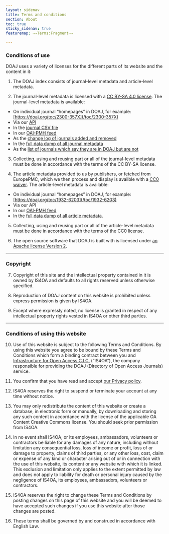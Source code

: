 ```yaml
---
layout: sidenav
title: Terms and conditions
section: About
toc: true
sticky_sidenav: true
featuremap: ~~Terms:Fragment~~

---
```


### Conditions of use

DOAJ uses a variety of licenses for the different parts of its website and the content in it:

1. The DOAJ index consists of journal-level metadata and article-level metadata.

2. The journal-level metadata is licensed with a [CC BY-SA 4.0 license](https://creativecommons.org/licenses/by-sa/4.0/). The journal-level metadata is available:
  + On individual journal “homepages” in DOAJ, for example: [https://doaj.org/toc/2300-357X](/toc/2300-357X)
  + Via our [API](/docs/api/)
  + In the [journal CSV file](/csv)
  + In our [OAI-PMH feed](/docs/oai-pmh)
  + As the [change log of journals added and removed](https://docs.google.com/spreadsheets/d/183mRBRqs2jOyP0qZWXN8dUd02D4vL0Mov_kgYF8HORM/edit#gid=0)
  + In the [full data dump of all journal metadata](/docs/public-data-dump/)
  + As the [list of journals which say they are in DOAJ but are not](https://docs.google.com/spreadsheets/d/1Y_Sza4rPDkf-NNX9kwiErGrKeNTM75md9B63A_gVpaQ/edit?usp=sharing)

3. Collecting, using and reusing part or all of the journal-level metadata must be done in accordance with the terms of the CC BY-SA license.

4. The article metadata provided to us by publishers, or fetched from EuropePMC, which we then process and display is availble with a [CC0 waiver](https://creativecommons.org/share-your-work/public-domain/cc0/). The article-level metadata is available:
  + On individual journal “homepages” in DOAJ, for example: [https://doaj.org/toc/1932-6203](/toc/1932-6203)
  + Via our API
  + In our [OAI-PMH feed](/docs/oai-pmh)
  + In the [full data dump of all article metadata](/docs/public-data-dump/).

5. Collecting, using and reusing part or all of the article-level metadata must be done in accordance with the terms of the CC0 license.

6. The open source software that DOAJ is built with is licensed under [an Apache license Version 2](https://github.com/DOAJ/doaj/blob/a6fc2bee499b5a8a1f24fb098acfb8e10bd72503/portality/static/vendor/select2-3.5.4/LICENSE).

---

### Copyright
7. Copyright of this site and the intellectual property contained in it is owned by IS4OA and defaults to all rights reserved unless otherwise specified.

8. Reproduction of DOAJ content on this website is prohibited unless express permission is given by IS4OA.

9. Except where expressly noted, no license is granted in respect of any intellectual property rights vested in IS4OA or other third parties.

---

### Conditions of using this website
10. Use of this website is subject to the following Terms and Conditions. By using this website you agree to be bound by these Terms and Conditions which form a binding contract between you and [Infrastructure for Open Access C.I.C.](https://is4oa.org/) (“IS4OA”), the company responsible for providing the DOAJ (Directory of Open Access Journals) service.

11. You confirm that you have read and accept [our Privacy policy](/privacy/).

12. IS4OA reserves the right to suspend or terminate your account at any time without notice.

13. You may only redistribute the content of this website or create a database, in electronic form or manually, by downloading and storing any such content in accordance with the license of the applicable OA Content Creative Commons license. You should seek prior permission from IS4OA.

14. In no event shall IS4OA, or its employees, ambassadors, volunteers or contractors be liable for any damages of any nature, including without limitation any consequential loss, loss of income or profit, loss of or damage to property, claims of third parties, or any other loss, cost, claim or expense of any kind or character arising out of or in connection with the use of this website, its content or any website with which it is linked. This exclusion and limitation only applies to the extent permitted by law and does not apply to liability for death or personal injury caused by the negligence of IS4OA, its employees, ambassadors, volunteers or contractors.

15. IS4OA reserves the right to change these Terms and Conditions by posting changes on this page of this website and you will be deemed to have accepted such changes if you use this website after those changes are posted.

16. These terms shall be governed by and construed in accordance with English Law.

